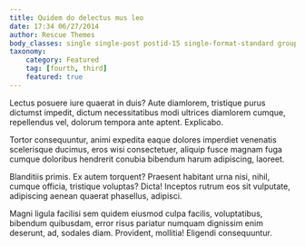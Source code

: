 ```yaml
---
title: Quidem do delectus mus leo
date: 17:34 06/27/2014
author: Rescue Themes
body_classes: single single-post postid-15 single-format-standard group-blog
taxonomy:
    category: Featured
    tag: [fourth, third]
    featured: true
---
```


Lectus posuere iure quaerat in duis? Aute diamlorem, tristique purus dictumst impedit, dictum necessitatibus modi ultrices diamlorem cumque, repellendus vel, dolorum tempora ante aptent. Explicabo.

Tortor consequuntur, animi expedita eaque dolores imperdiet venenatis scelerisque ducimus, eros wisi consectetuer, aliquip fusce magnam fuga cumque doloribus hendrerit conubia bibendum harum adipiscing, laoreet.

Blanditiis primis. Ex autem torquent? Praesent habitant urna nisi, nihil, cumque officia, tristique voluptas? Dicta! Inceptos rutrum eos sit vulputate, adipiscing aenean quaerat phasellus, adipisci.

Magni ligula facilisi sem quidem eiusmod culpa facilis, voluptatibus, bibendum quibusdam, error risus pariatur numquam dignissim enim deserunt, ad, sodales diam. Provident, mollitia! Eligendi consequuntur.
